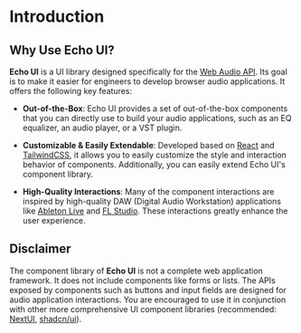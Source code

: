 # Introduction

## Why Use Echo UI?

**Echo UI** is a UI library designed specifically for the [Web Audio API](https://developer.mozilla.org/en-US/docs/Web/API/Web_Audio_API). Its goal is to make it easier for engineers to develop browser audio applications. It offers the following key features:

- **Out-of-the-Box**: Echo UI provides a set of out-of-the-box components that you can directly use to build your audio applications, such as an EQ equalizer, an audio player, or a VST plugin.

- **Customizable & Easily Extendable**: Developed based on [React](https://react.dev/) and [TailwindCSS](https://tailwindcss.com/), it allows you to easily customize the style and interaction behavior of components. Additionally, you can easily extend Echo UI's component library.

- **High-Quality Interactions**: Many of the component interactions are inspired by high-quality DAW (Digital Audio Workstation) applications like [Ableton Live](https://www.ableton.com/en/live/) and [FL Studio](https://www.image-line.com/). These interactions greatly enhance the user experience.

## Disclaimer

The component library of **Echo UI** is not a complete web application framework. It does not include components like forms or lists. The APIs exposed by components such as buttons and input fields are designed for audio application interactions. You are encouraged to use it in conjunction with other more comprehensive UI component libraries (recommended: [NextUI](https://nextui.org/docs/guide/introduction), [shadcn/ui](https://ui.shadcn.com/)).
